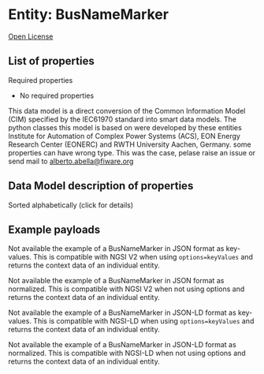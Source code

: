 Entity: BusNameMarker  
=====================  
[Open License](https://github.com/smart-data-models//dataModel.EnergyCIM/blob/master/BusNameMarker/LICENSE.md)  

## List of properties  

Required properties  
- No required properties    
This data model is a direct conversion of the Common Information Model (CIM) specified by the IEC61970 standard into smart data models. The python classes this model is based on were developed by these entities Institute for Automation of Complex Power Systems (ACS), EON Energy Research Center (EONERC) and RWTH University Aachen, Germany. some properties can have wrong type. This was the case, pelase raise an issue or send mail to alberto.abella@fiware.org  
## Data Model description of properties  
Sorted alphabetically (click for details)  
## Example payloads    
Not available the example of a BusNameMarker in JSON format as key-values. This is compatible with NGSI V2 when  using `options=keyValues` and returns the context data of an individual entity.  
Not available the example of a BusNameMarker in JSON format as normalized. This is compatible with NGSI V2 when not using options and returns the context data of an individual entity.  
Not available the example of a BusNameMarker in JSON-LD format as key-values. This is compatible with NGSI-LD when  using `options=keyValues` and returns the context data of an individual entity.  
Not available the example of a BusNameMarker in JSON-LD format as normalized. This is compatible with NGSI-LD when not using options and returns the context data of an individual entity.  
